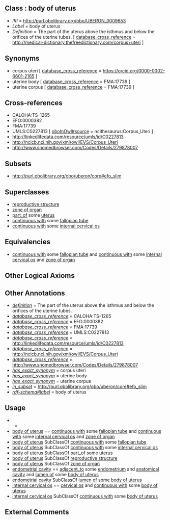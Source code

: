 
## Class : body of uterus

 * *IRI* = http://purl.obolibrary.org/obo/UBERON_0009853
 * *Label* = body of uterus
 * *Definition* = The part of the uterus above the isthmus and below the orifices of the uterine tubes. [ [database_cross_reference](../../ef/oboInOwl#hasDbXref.md) = http://medical-dictionary.thefreedictionary.com/corpus+uteri ]

## Synonyms

 * corpus uteri [ [database_cross_reference](../../ef/oboInOwl#hasDbXref.md) = https://orcid.org/0000-0002-6601-2165 ]
 * uterine body [ [database_cross_reference](../../ef/oboInOwl#hasDbXref.md) = FMA:17739 ]
 * uterine corpus [ [database_cross_reference](../../ef/oboInOwl#hasDbXref.md) = FMA:17739 ]

## Cross-references

 * CALOHA:TS-1265
 * EFO:0000382
 * FMA:17739
 * UMLS:C0227813 [ [oboInOwl#source](../../ce/oboInOwl#source.md) = ncithesaurus:Corpus_Uteri ]
 * http://linkedlifedata.com/resource/umls/id/C0227813
 * http://ncicb.nci.nih.gov/xml/owl/EVS/Corpus_Uteri
 * http://www.snomedbrowser.com/Codes/Details/279878007

## Subsets

 * http://purl.obolibrary.org/obo/uberon/core#efo_slim

## Superclasses

 * [reproductive structure](../../UBERON/56/UBERON_0005156.md)
 * [zone of organ](../../UBERON/44/UBERON_0034944.md)
 * [part_of](../../BFO/50/BFO_0000050.md) some [uterus](../../UBERON/95/UBERON_0000995.md)
 * [continuous with](../../RO/50/RO_0002150.md) some [fallopian tube](../../UBERON/89/UBERON_0003889.md)
 * [continuous with](../../RO/50/RO_0002150.md) some [internal cervical os](../../UBERON/59/UBERON_0013759.md)

## Equivalencies

 * [continuous with](../../RO/50/RO_0002150.md) some [fallopian tube](../../UBERON/89/UBERON_0003889.md) and [continuous with](../../RO/50/RO_0002150.md) some [internal cervical os](../../UBERON/59/UBERON_0013759.md) and [zone of organ](../../UBERON/44/UBERON_0034944.md)

## Other Logical Axioms


## Other Annotations

 * *[definition](../../IAO/15/IAO_0000115.md)* = The part of the uterus above the isthmus and below the orifices of the uterine tubes.
 * *[database_cross_reference](../../ef/oboInOwl#hasDbXref.md)* = CALOHA:TS-1265
 * *[database_cross_reference](../../ef/oboInOwl#hasDbXref.md)* = EFO:0000382
 * *[database_cross_reference](../../ef/oboInOwl#hasDbXref.md)* = FMA:17739
 * *[database_cross_reference](../../ef/oboInOwl#hasDbXref.md)* = UMLS:C0227813
 * *[database_cross_reference](../../ef/oboInOwl#hasDbXref.md)* = http://linkedlifedata.com/resource/umls/id/C0227813
 * *[database_cross_reference](../../ef/oboInOwl#hasDbXref.md)* = http://ncicb.nci.nih.gov/xml/owl/EVS/Corpus_Uteri
 * *[database_cross_reference](../../ef/oboInOwl#hasDbXref.md)* = http://www.snomedbrowser.com/Codes/Details/279878007
 * *[has_exact_synonym](../../ym/oboInOwl#hasExactSynonym.md)* = corpus uteri
 * *[has_exact_synonym](../../ym/oboInOwl#hasExactSynonym.md)* = uterine body
 * *[has_exact_synonym](../../ym/oboInOwl#hasExactSynonym.md)* = uterine corpus
 * *[in_subset](../../et/oboInOwl#inSubset.md)* = http://purl.obolibrary.org/obo/uberon/core#efo_slim
 * *[rdf-schema#label](../../el/rdf-schema#label.md)* = body of uterus

## Usage

 * -
 * [body of uterus](../../UBERON/53/UBERON_0009853.md) == [continuous with](../../RO/50/RO_0002150.md) some [fallopian tube](../../UBERON/89/UBERON_0003889.md) and [continuous with](../../RO/50/RO_0002150.md) some [internal cervical os](../../UBERON/59/UBERON_0013759.md) and [zone of organ](../../UBERON/44/UBERON_0034944.md)
 * [body of uterus](../../UBERON/53/UBERON_0009853.md) SubClassOf [continuous with](../../RO/50/RO_0002150.md) some [fallopian tube](../../UBERON/89/UBERON_0003889.md)
 * [body of uterus](../../UBERON/53/UBERON_0009853.md) SubClassOf [continuous with](../../RO/50/RO_0002150.md) some [internal cervical os](../../UBERON/59/UBERON_0013759.md)
 * [body of uterus](../../UBERON/53/UBERON_0009853.md) SubClassOf [part_of](../../BFO/50/BFO_0000050.md) some [uterus](../../UBERON/95/UBERON_0000995.md)
 * [body of uterus](../../UBERON/53/UBERON_0009853.md) SubClassOf [reproductive structure](../../UBERON/56/UBERON_0005156.md)
 * [body of uterus](../../UBERON/53/UBERON_0009853.md) SubClassOf [zone of organ](../../UBERON/44/UBERON_0034944.md)
 * [endometrial cavity](../../UBERON/65/UBERON_0035465.md) == [adjacent_to](../../RO/20/RO_0002220.md) some [endometrium](../../UBERON/95/UBERON_0001295.md) and [anatomical cavity](../../UBERON/53/UBERON_0002553.md) and [lumen of](../../RO/71/RO_0002571.md) some [body of uterus](../../UBERON/53/UBERON_0009853.md)
 * [endometrial cavity](../../UBERON/65/UBERON_0035465.md) SubClassOf [lumen of](../../RO/71/RO_0002571.md) some [body of uterus](../../UBERON/53/UBERON_0009853.md)
 * [internal cervical os](../../UBERON/59/UBERON_0013759.md) == [cervical os](../../UBERON/58/UBERON_0013758.md) and [continuous with](../../RO/50/RO_0002150.md) some [body of uterus](../../UBERON/53/UBERON_0009853.md)
 * [internal cervical os](../../UBERON/59/UBERON_0013759.md) SubClassOf [continuous with](../../RO/50/RO_0002150.md) some [body of uterus](../../UBERON/53/UBERON_0009853.md)

## External Comments


